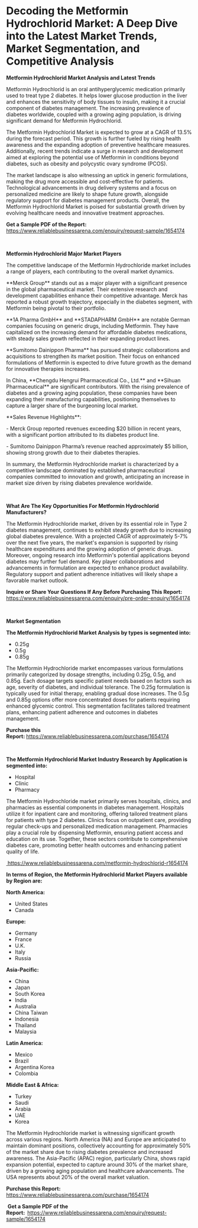 <p><h1>Decoding the Metformin Hydrochlorid Market: A Deep Dive into the Latest Market Trends, Market Segmentation, and Competitive Analysis</h1></p><p><strong>Metformin Hydrochlorid Market Analysis and Latest Trends</strong></p>
<p><p>Metformin Hydrochlorid is an oral antihyperglycemic medication primarily used to treat type 2 diabetes. It helps lower glucose production in the liver and enhances the sensitivity of body tissues to insulin, making it a crucial component of diabetes management. The increasing prevalence of diabetes worldwide, coupled with a growing aging population, is driving significant demand for Metformin Hydrochlorid. </p><p>The Metformin Hydrochlorid Market is expected to grow at a CAGR of 13.5% during the forecast period. This growth is further fueled by rising health awareness and the expanding adoption of preventive healthcare measures. Additionally, recent trends indicate a surge in research and development aimed at exploring the potential use of Metformin in conditions beyond diabetes, such as obesity and polycystic ovary syndrome (PCOS). </p><p>The market landscape is also witnessing an uptick in generic formulations, making the drug more accessible and cost-effective for patients. Technological advancements in drug delivery systems and a focus on personalized medicine are likely to shape future growth, alongside regulatory support for diabetes management products. Overall, the Metformin Hydrochlorid Market is poised for substantial growth driven by evolving healthcare needs and innovative treatment approaches.</p></p>
<p><strong>Get a Sample PDF of the Report:&nbsp;</strong> <a href="https://www.reliablebusinessarena.com/enquiry/request-sample/1654174?utm_campaign=3028&utm_medium=2&utm_source=Github&utm_content=ia&utm_term=19042025&utm_id=metformin-hydrochlorid">https://www.reliablebusinessarena.com/enquiry/request-sample/1654174</a></p>
<p>&nbsp;</p>
<p><strong>Metformin Hydrochlorid Major Market Players</strong></p>
<p><p>The competitive landscape of the Metformin Hydrochloride market includes a range of players, each contributing to the overall market dynamics. </p><p>**Merck Group** stands out as a major player with a significant presence in the global pharmaceutical market. Their extensive research and development capabilities enhance their competitive advantage. Merck has reported a robust growth trajectory, especially in the diabetes segment, with Metformin being pivotal to their portfolio.</p><p>**1A Pharma GmbH** and **STADAPHARM GmbH** are notable German companies focusing on generic drugs, including Metformin. They have capitalized on the increasing demand for affordable diabetes medications, with steady sales growth reflected in their expanding product lines.</p><p>**Sumitomo Dainippon Pharma** has pursued strategic collaborations and acquisitions to strengthen its market position. Their focus on enhanced formulations of Metformin is expected to drive future growth as the demand for innovative therapies increases.</p><p>In China, **Chengdu Hengrui Pharmaceutical Co., Ltd.** and **Sihuan Pharmaceutical** are significant contributors. With the rising prevalence of diabetes and a growing aging population, these companies have been expanding their manufacturing capabilities, positioning themselves to capture a larger share of the burgeoning local market.</p><p>**Sales Revenue Highlights**: </p><p>- Merck Group reported revenues exceeding $20 billion in recent years, with a significant portion attributed to its diabetes product line.</p><p>- Sumitomo Dainippon Pharma’s revenue reached approximately $5 billion, showing strong growth due to their diabetes therapies.</p><p>In summary, the Metformin Hydrochloride market is characterized by a competitive landscape dominated by established pharmaceutical companies committed to innovation and growth, anticipating an increase in market size driven by rising diabetes prevalence worldwide.</p></p>
<p>&nbsp;</p>
<p><strong>What Are The Key Opportunities For Metformin Hydrochlorid Manufacturers?</strong></p>
<p><p>The Metformin Hydrochloride market, driven by its essential role in Type 2 diabetes management, continues to exhibit steady growth due to increasing global diabetes prevalence. With a projected CAGR of approximately 5-7% over the next five years, the market's expansion is supported by rising healthcare expenditures and the growing adoption of generic drugs. Moreover, ongoing research into Metformin's potential applications beyond diabetes may further fuel demand. Key player collaborations and advancements in formulation are expected to enhance product availability. Regulatory support and patient adherence initiatives will likely shape a favorable market outlook.</p></p>
<p><strong>Inquire or Share Your Questions If Any Before Purchasing This Report:</strong> <a href="https://www.reliablebusinessarena.com/enquiry/pre-order-enquiry/1654174?utm_campaign=3028&utm_medium=2&utm_source=Github&utm_content=ia&utm_term=19042025&utm_id=metformin-hydrochlorid">https://www.reliablebusinessarena.com/enquiry/pre-order-enquiry/1654174</a></p>
<p>&nbsp;</p>
<p><strong>Market Segmentation</strong></p>
<p><strong>The Metformin Hydrochlorid Market Analysis by types is segmented into:</strong></p>
<p><ul><li>0.25g</li><li>0.5g</li><li>0.85g</li></ul></p>
<p><p>The Metformin Hydrochloride market encompasses various formulations primarily categorized by dosage strengths, including 0.25g, 0.5g, and 0.85g. Each dosage targets specific patient needs based on factors such as age, severity of diabetes, and individual tolerance. The 0.25g formulation is typically used for initial therapy, enabling gradual dose increases. The 0.5g and 0.85g options offer more concentrated doses for patients requiring enhanced glycemic control. This segmentation facilitates tailored treatment plans, enhancing patient adherence and outcomes in diabetes management.</p></p>
<p><strong>Purchase this Report:&nbsp;</strong><a href="https://www.reliablebusinessarena.com/purchase/1654174?utm_campaign=3028&utm_medium=2&utm_source=Github&utm_content=ia&utm_term=19042025&utm_id=metformin-hydrochlorid">https://www.reliablebusinessarena.com/purchase/1654174</a></p>
<p>&nbsp;</p>
<p><strong>The Metformin Hydrochlorid Market Industry Research by Application is segmented into:</strong></p>
<p><ul><li>Hospital</li><li>Clinic</li><li>Pharmacy</li></ul></p>
<p><p>The Metformin Hydrochloride market primarily serves hospitals, clinics, and pharmacies as essential components in diabetes management. Hospitals utilize it for inpatient care and monitoring, offering tailored treatment plans for patients with type 2 diabetes. Clinics focus on outpatient care, providing regular check-ups and personalized medication management. Pharmacies play a crucial role by dispensing Metformin, ensuring patient access and education on its use. Together, these sectors contribute to comprehensive diabetes care, promoting better health outcomes and enhancing patient quality of life.</p></p>
<p><a href="https://www.reliablebusinessarena.com/metformin-hydrochlorid-r1654174?utm_campaign=3028&utm_medium=2&utm_source=Github&utm_content=ia&utm_term=19042025&utm_id=metformin-hydrochlorid">&nbsp;https://www.reliablebusinessarena.com/metformin-hydrochlorid-r1654174</a></p>
<p><strong>In terms of Region, the Metformin Hydrochlorid Market Players available by Region are:</strong></p>
<p>
    <p> <strong> North America: </strong>
        <ul>
            <li>United States</li>
            <li>Canada</li>
        </ul>
        </p> 
    <p> <strong> Europe: </strong>
        <ul>
            <li>Germany</li>
            <li>France</li>
            <li>U.K.</li>
            <li>Italy</li>
            <li>Russia</li>
        </ul>
        </p> 
    <p> <strong> Asia-Pacific: </strong>
        <ul>
            <li>China</li>
            <li>Japan</li>
            <li>South Korea</li>
            <li>India</li>
            <li>Australia</li>
            <li>China Taiwan</li>
            <li>Indonesia</li>
            <li>Thailand</li>
            <li>Malaysia</li>
        </ul>
        </p> 
    <p> <strong> Latin America: </strong>
        <ul>
            <li>Mexico</li>
            <li>Brazil</li>
            <li>Argentina Korea</li>
            <li>Colombia</li>
        </ul>
        </p> 
    <p> <strong> Middle East & Africa: </strong>
        <ul>
            <li>Turkey</li>
            <li>Saudi</li>
            <li>Arabia</li>
            <li>UAE</li>
            <li>Korea</li>
        </ul>
    </p>
    </p>
<p><p>The Metformin Hydrochloride market is witnessing significant growth across various regions. North America (NA) and Europe are anticipated to maintain dominant positions, collectively accounting for approximately 50% of the market share due to rising diabetes prevalence and increased awareness. The Asia-Pacific (APAC) region, particularly China, shows rapid expansion potential, expected to capture around 30% of the market share, driven by a growing aging population and healthcare advancements. The USA represents about 20% of the overall market valuation.</p></p>
<p><strong>Purchase this Report: </strong><a href="https://www.reliablebusinessarena.com/purchase/1654174?utm_campaign=3028&utm_medium=2&utm_source=Github&utm_content=ia&utm_term=19042025&utm_id=metformin-hydrochlorid">https://www.reliablebusinessarena.com/purchase/1654174</a></p>
<p>&nbsp;<strong>Get a Sample PDF of the Report:&nbsp;&nbsp;</strong><a href="https://www.reliablebusinessarena.com/enquiry/request-sample/1654174?utm_campaign=3028&utm_medium=2&utm_source=Github&utm_content=ia&utm_term=19042025&utm_id=metformin-hydrochlorid">https://www.reliablebusinessarena.com/enquiry/request-sample/1654174</a></p>
<p><strong></strong></p>
<p><p></p><p></p><p></p></p>